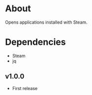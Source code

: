 # About

Opens applications installed with Steam.

# Dependencies

- Steam
- jq

## v1.0.0

- First release

